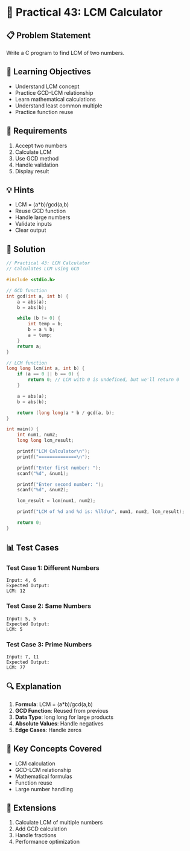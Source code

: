 # 🎯 Practical 43: LCM Calculator

## 📋 Problem Statement

Write a C program to find LCM of two numbers.

## 🎯 Learning Objectives

- Understand LCM concept
- Practice GCD-LCM relationship
- Learn mathematical calculations
- Understand least common multiple
- Practice function reuse

## 📝 Requirements

1. Accept two numbers
2. Calculate LCM
3. Use GCD method
4. Handle validation
5. Display result

## 💡 Hints

- LCM = (a*b)/gcd(a,b)
- Reuse GCD function
- Handle large numbers
- Validate inputs
- Clear output

## 🔧 Solution

```c
// Practical 43: LCM Calculator
// Calculates LCM using GCD

#include <stdio.h>

// GCD function
int gcd(int a, int b) {
    a = abs(a);
    b = abs(b);

    while (b != 0) {
        int temp = b;
        b = a % b;
        a = temp;
    }
    return a;
}

// LCM function
long long lcm(int a, int b) {
    if (a == 0 || b == 0) {
        return 0; // LCM with 0 is undefined, but we'll return 0
    }

    a = abs(a);
    b = abs(b);

    return (long long)a * b / gcd(a, b);
}

int main() {
    int num1, num2;
    long long lcm_result;

    printf("LCM Calculator\n");
    printf("==============\n");

    printf("Enter first number: ");
    scanf("%d", &num1);

    printf("Enter second number: ");
    scanf("%d", &num2);

    lcm_result = lcm(num1, num2);

    printf("LCM of %d and %d is: %lld\n", num1, num2, lcm_result);

    return 0;
}
```

## 📊 Test Cases

### Test Case 1: Different Numbers
```
Input: 4, 6
Expected Output:
LCM: 12
```

### Test Case 2: Same Numbers
```
Input: 5, 5
Expected Output:
LCM: 5
```

### Test Case 3: Prime Numbers
```
Input: 7, 11
Expected Output:
LCM: 77
```

## 🔍 Explanation

1. **Formula**: LCM = (a*b)/gcd(a,b)
2. **GCD Function**: Reused from previous
3. **Data Type**: long long for large products
4. **Absolute Values**: Handle negatives
5. **Edge Cases**: Handle zeros

## 🎯 Key Concepts Covered

- LCM calculation
- GCD-LCM relationship
- Mathematical formulas
- Function reuse
- Large number handling

## 🚀 Extensions

1. Calculate LCM of multiple numbers
2. Add GCD calculation
3. Handle fractions
4. Performance optimization